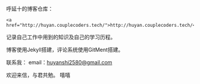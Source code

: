 呼延十的博客仓库：

	<a href="http://huyan.couplecoders.tech/">http://huyan.couplecoders.tech/</a>

记录自己工作中用到的知识及自己的学习历程。

博客使用Jekyll搭建，评论系统使用GitMent搭建。

联系我：
	email：huyanshi2580@gmail.com

欢迎来信，与君共勉。
嘻嘻
